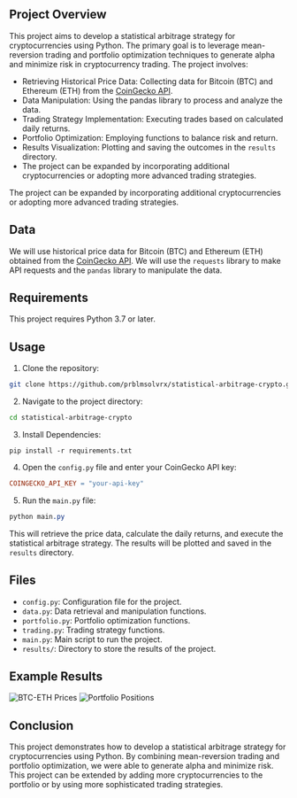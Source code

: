 ## Project Overview
This project aims to develop a statistical arbitrage strategy for cryptocurrencies using Python. The primary goal is to leverage mean-reversion trading and portfolio optimization techniques to generate alpha and minimize risk in cryptocurrency trading. The project involves:

- Retrieving Historical Price Data: Collecting data for Bitcoin (BTC) and Ethereum (ETH) from the <a href="https://www.coingecko.com/api/documentations/v3" target="_new">CoinGecko API</a>.
- Data Manipulation: Using the pandas library to process and analyze the data.
- Trading Strategy Implementation: Executing trades based on calculated daily returns.
- Portfolio Optimization: Employing functions to balance risk and return.
- Results Visualization: Plotting and saving the outcomes in the `results` directory.
- The project can be expanded by incorporating additional cryptocurrencies or adopting more advanced trading strategies.

The project can be expanded by incorporating additional cryptocurrencies or adopting more advanced trading strategies.

## Data
We will use historical price data for Bitcoin (BTC) and Ethereum (ETH) obtained from the <a href="https://www.coingecko.com/api/documentations/v3" target="_new">CoinGecko API</a>. We will use the `requests` library to make API requests and the `pandas` library to manipulate the data.

## Requirements
This project requires Python 3.7 or later.

## Usage

1. Clone the repository:
```bash
git clone https://github.com/prblmsolvrx/statistical-arbitrage-crypto.git

```
2. Navigate to the project directory:

```bash
cd statistical-arbitrage-crypto

```
3. Install Dependencies:

```
pip install -r requirements.txt
```

4. Open the `config.py` file and enter your CoinGecko API key:
   
```makefile
COINGECKO_API_KEY = "your-api-key"

```
5. Run the `main.py` file:
   
```css
python main.py

```
This will retrieve the price data, calculate the daily returns, and execute the statistical arbitrage strategy. The results will be plotted and saved in the `results` directory.

## Files
* `config.py`: Configuration file for the project.
* `data.py`: Data retrieval and manipulation functions.
* `portfolio.py`: Portfolio optimization functions.
* `trading.py`: Trading strategy functions.
* `main.py`: Main script to run the project.
* `results/`: Directory to store the results of the project.

## Example Results
<img src="https://i.imgur.com/vYbhF22.png" alt="BTC-ETH Prices">
<img src="https://i.imgur.com/iwpZiKw.png" alt="Portfolio Positions">

## Conclusion
This project demonstrates how to develop a statistical arbitrage strategy for cryptocurrencies using Python. By combining mean-reversion trading and portfolio optimization, we were able to generate alpha and minimize risk. This project can be extended by adding more cryptocurrencies to the portfolio or by using more sophisticated trading strategies.

